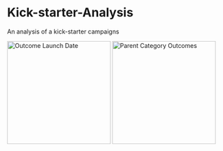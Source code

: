 # Kick-starter-Analysis
An analysis of a kick-starter campaigns

<img width="241" alt="Outcome Launch Date" src="https://user-images.githubusercontent.com/86020257/129615004-3b2860d9-d71e-4c17-b94f-c9b27b4d26ed.png">
<img width="241" alt="Parent Category Outcomes" src="https://user-images.githubusercontent.com/86020257/129615021-4147dc3c-e2d5-460d-a66c-7f28afdb435f.png">


